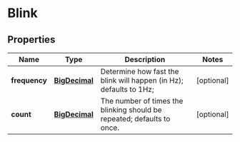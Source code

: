 
# Blink

## Properties
Name | Type | Description | Notes
------------ | ------------- | ------------- | -------------
**frequency** | [**BigDecimal**](BigDecimal.md) | Determine how fast the blink will happen (in Hz); defaults to 1Hz; |  [optional]
**count** | [**BigDecimal**](BigDecimal.md) | The number of times the blinking should be repeated; defaults to once. |  [optional]



